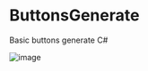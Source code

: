 # ButtonsGenerate
 Basic buttons generate C#
 
 ![image](https://user-images.githubusercontent.com/87603992/175773536-d7dc8af9-900c-4079-bba6-d5df6f806303.png)

